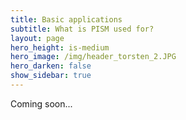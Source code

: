 ```yaml
---
title: Basic applications
subtitle: What is PISM used for?
layout: page
hero_height: is-medium
hero_image: /img/header_torsten_2.JPG
hero_darken: false
show_sidebar: true
---
```


Coming soon...